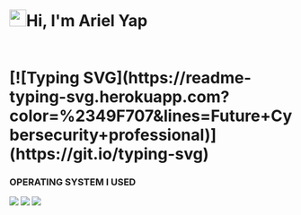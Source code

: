 <h1><img src="https://raw.githubusercontent.com/MartinHeinz/MartinHeinz/master/wave.gif" width="30"/>Hi, I'm Ariel Yap
<br>
<br>
<br>
[![Typing SVG](https://readme-typing-svg.herokuapp.com?color=%2349F707&lines=Future+Cybersecurity+professional)](https://git.io/typing-svg)

  
  
### OPERATING SYSTEM I USED

<img src="https://img.shields.io/badge/Kali-268BEE?style=for-the-badge&logo=kalilinux&logoColor=white"> <img src="https://img.shields.io/badge/Windows-0078D6?style=for-the-badge&logo=windows&logoColor=white"> <img src="https://img.shields.io/badge/Android-3DDC84?style=for-the-badge&logo=android&logoColor=white">

